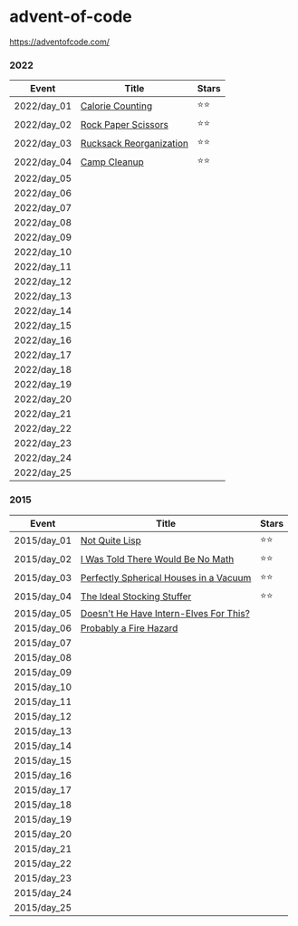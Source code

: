 # advent-of-code
https://adventofcode.com/

### 2022 ###

| Event       | Title                                               | Stars        |
| ----------- | --------------------------------------------------- | ------------ |
| 2022/day_01 | [Calorie Counting](./2022/day_01.code.ipynb)        | :star::star: |
| 2022/day_02 | [Rock Paper Scissors](./2022/day_02.code.ipynb)     | :star::star: |
| 2022/day_03 | [Rucksack Reorganization](./2022/day_03.code.ipynb) | :star::star: |
| 2022/day_04 | [Camp Cleanup](./2022/day_04.code.ipynb)            | :star::star: |
| 2022/day_05 | [](./2022/day_05.code.ipynb)                        |              |
| 2022/day_06 | [](./2022/day_06.code.ipynb)                        |              |
| 2022/day_07 | [](./2022/day_07.code.ipynb)                        |              |
| 2022/day_08 | [](./2022/day_08.code.ipynb)                        |              |
| 2022/day_09 | [](./2022/day_09.code.ipynb)                        |              |
| 2022/day_10 | [](./2022/day_10.code.ipynb)                        |              |
| 2022/day_11 | [](./2022/day_11.code.ipynb)                        |              |
| 2022/day_12 | [](./2022/day_12.code.ipynb)                        |              |
| 2022/day_13 | [](./2022/day_13.code.ipynb)                        |              |
| 2022/day_14 | [](./2022/day_14.code.ipynb)                        |              |
| 2022/day_15 | [](./2022/day_15.code.ipynb)                        |              |
| 2022/day_16 | [](./2022/day_16.code.ipynb)                        |              |
| 2022/day_17 | [](./2022/day_17.code.ipynb)                        |              |
| 2022/day_18 | [](./2022/day_18.code.ipynb)                        |              |
| 2022/day_19 | [](./2022/day_19.code.ipynb)                        |              |
| 2022/day_20 | [](./2022/day_20.code.ipynb)                        |              |
| 2022/day_21 | [](./2022/day_21.code.ipynb)                        |              |
| 2022/day_22 | [](./2022/day_22.code.ipynb)                        |              |
| 2022/day_23 | [](./2022/day_23.code.ipynb)                        |              |
| 2022/day_24 | [](./2022/day_24.code.ipynb)                        |              |
| 2022/day_25 | [](./2022/day_25.code.ipynb)                        |              |


### 2015 ###

| Event       | Title                                                              | Stars        |
| ----------- | ------------------------------------------------------------------ | ------------ |
| 2015/day_01 | [Not Quite Lisp](./2015/day_01.code.ipynb)                         | :star::star: |
| 2015/day_02 | [I Was Told There Would Be No Math](./2015/day_02.code.ipynb)      | :star::star: |
| 2015/day_03 | [Perfectly Spherical Houses in a Vacuum](./2015/day_03.code.ipynb) | :star::star: |
| 2015/day_04 | [The Ideal Stocking Stuffer](./2015/day_04.code.ipynb)             | :star::star: |
| 2015/day_05 | [Doesn't He Have Intern-Elves For This?](./2015/day_05.code.ipynb) |              |
| 2015/day_06 | [Probably a Fire Hazard](./2015/day_06.code.ipynb)                 |              |
| 2015/day_07 | [](./2015/day_07.code.ipynb)                                       |              |
| 2015/day_08 | [](./2015/day_08.code.ipynb)                                       |              |
| 2015/day_09 | [](./2015/day_09.code.ipynb)                                       |              |
| 2015/day_10 | [](./2015/day_10.code.ipynb)                                       |              |
| 2015/day_11 | [](./2015/day_11.code.ipynb)                                       |              |
| 2015/day_12 | [](./2015/day_12.code.ipynb)                                       |              |
| 2015/day_13 | [](./2015/day_13.code.ipynb)                                       |              |
| 2015/day_14 | [](./2015/day_14.code.ipynb)                                       |              |
| 2015/day_15 | [](./2015/day_15.code.ipynb)                                       |              |
| 2015/day_16 | [](./2015/day_16.code.ipynb)                                       |              |
| 2015/day_17 | [](./2015/day_17.code.ipynb)                                       |              |
| 2015/day_18 | [](./2015/day_18.code.ipynb)                                       |              |
| 2015/day_19 | [](./2015/day_19.code.ipynb)                                       |              |
| 2015/day_20 | [](./2015/day_20.code.ipynb)                                       |              |
| 2015/day_21 | [](./2015/day_21.code.ipynb)                                       |              |
| 2015/day_22 | [](./2015/day_22.code.ipynb)                                       |              |
| 2015/day_23 | [](./2015/day_23.code.ipynb)                                       |              |
| 2015/day_24 | [](./2015/day_24.code.ipynb)                                       |              |
| 2015/day_25 | [](./2015/day_25.code.ipynb)                                       |              |